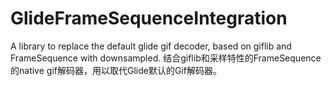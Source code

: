 # GlideFrameSequenceIntegration
A library to replace the default glide gif decoder, based on giflib and FrameSequence with downsampled. 结合giflib和采样特性的FrameSequence的native gif解码器，用以取代Glide默认的Gif解码器。
